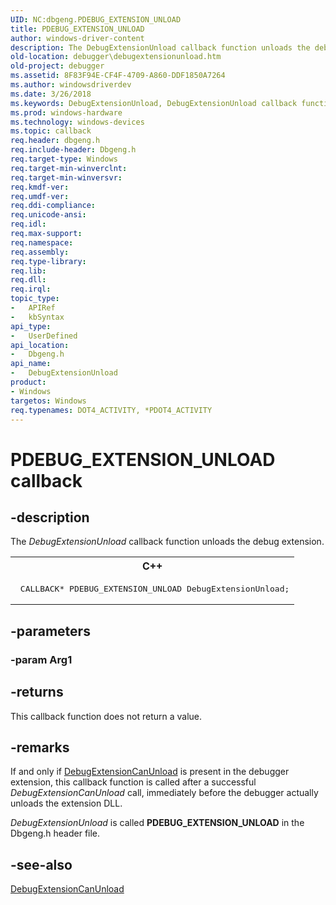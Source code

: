 ```yaml
---
UID: NC:dbgeng.PDEBUG_EXTENSION_UNLOAD
title: PDEBUG_EXTENSION_UNLOAD
author: windows-driver-content
description: The DebugExtensionUnload callback function unloads the debug extension.
old-location: debugger\debugextensionunload.htm
old-project: debugger
ms.assetid: 8F83F94E-CF4F-4709-A860-DDF1850A7264
ms.author: windowsdriverdev
ms.date: 3/26/2018
ms.keywords: DebugExtensionUnload, DebugExtensionUnload callback function [Windows Debugging], PDEBUG_EXTENSION_UNLOAD, dbgeng/DebugExtensionUnload, debugger.debugextensionunload
ms.prod: windows-hardware
ms.technology: windows-devices
ms.topic: callback
req.header: dbgeng.h
req.include-header: Dbgeng.h
req.target-type: Windows
req.target-min-winverclnt: 
req.target-min-winversvr: 
req.kmdf-ver: 
req.umdf-ver: 
req.ddi-compliance: 
req.unicode-ansi: 
req.idl: 
req.max-support: 
req.namespace: 
req.assembly: 
req.type-library: 
req.lib: 
req.dll: 
req.irql: 
topic_type:
-	APIRef
-	kbSyntax
api_type:
-	UserDefined
api_location:
-	Dbgeng.h
api_name:
-	DebugExtensionUnload
product:
- Windows
targetos: Windows
req.typenames: DOT4_ACTIVITY, *PDOT4_ACTIVITY
---
```


# PDEBUG_EXTENSION_UNLOAD callback


## -description


The <i>DebugExtensionUnload</i> callback function unloads the debug extension. 
<div class="code"><span codelanguage="ManagedCPlusPlus"><table>
<tr>
<th>C++</th>
</tr>
<tr>
<td>
<pre> CALLBACK* PDEBUG_EXTENSION_UNLOAD DebugExtensionUnload;</pre>
</td>
</tr>
</table></span></div>

## -parameters




### -param Arg1








## -returns



This callback function does not return a value.




## -remarks



If and only if <a href="https://msdn.microsoft.com/6CF651D7-7F5F-4622-8FDF-8BFF4E4A701D">DebugExtensionCanUnload</a> is present in the debugger extension, this callback function is called after a successful <i>DebugExtensionCanUnload</i> call, immediately before the debugger actually unloads the extension DLL.

<i>DebugExtensionUnload</i> is called <b>PDEBUG_EXTENSION_UNLOAD</b> in the Dbgeng.h header file.




## -see-also




<a href="https://msdn.microsoft.com/6CF651D7-7F5F-4622-8FDF-8BFF4E4A701D">DebugExtensionCanUnload</a>
 

 

